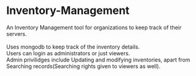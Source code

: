 # Inventory-Management
An Inventory Management tool for organizations to keep track of their servers.
<br><br>Uses mongodb to keep track of the inventory details.
<br>Users can login as administrators or just viewers.
<br>Admin privilidges include Updating and modifying inventories, apart from Searching records(Searching rights given to viewers as well).
